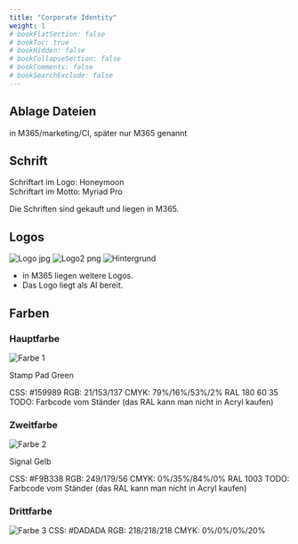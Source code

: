 ```yaml
---
title: "Corporate Identity"
weight: 1
# bookFlatSection: false
# bookToc: true
# bookHidden: false
# bookCollapseSection: false
# bookComments: false
# bookSearchExclude: false
---
```


## Ablage Dateien

in M365/marketing/CI, später nur M365 genannt

## Schrift

Schriftart im Logo: Honeymoon  
Schriftart im Motto: Myriad Pro

Die Schriften sind gekauft und liegen in M365.

## Logos

![Logo jpg](/images/ci/Logo.jpg)
![Logo2 png](/images/ci/Logo-02.png)
![Hintergrund](/images/ci/Hintergrund.png)

- in M365 liegen weitere Logos. 
- Das Logo liegt als AI bereit.

## Farben

### Hauptfarbe

![Farbe 1](/images/ci/color1.png)

Stamp Pad Green

CSS: #159989
RGB: 21/153/137
CMYK: 79%/16%/53%/2%
RAL 180 60 35
TODO: Farbcode vom Ständer (das RAL kann man nicht in Acryl kaufen)

### Zweitfarbe

![Farbe 2](/images/ci/color2.png)

Signal Gelb

CSS: #F9B338
RGB: 249/179/56
CMYK: 0%/35%/84%/0%
RAL 1003
TODO: Farbcode vom Ständer (das RAL kann man nicht in Acryl kaufen)

### Drittfarbe

![Farbe 3](/images/ci/color3.png)
CSS: #DADADA
RGB: 218/218/218
CMYK: 0%/0%/0%/20%
